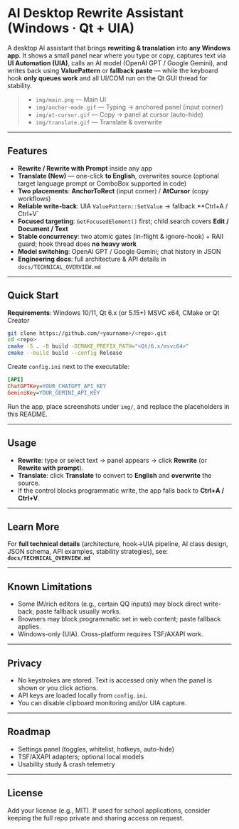 # AI Desktop Rewrite Assistant (Windows · Qt + UIA)

A desktop AI assistant that brings **rewriting & translation** into **any Windows app**. It shows a small panel near where you type or copy, captures text via **UI Automation (UIA)**, calls an AI model (OpenAI GPT / Google Gemini), and writes back using **ValuePattern** or **fallback paste** — while the keyboard hook **only queues work** and all UI/COM run on the Qt GUI thread for stability.

> - `img/main.png` — Main UI
> - `img/anchor-mode.gif` — Typing → anchored panel (input corner)
> - `img/at-cursor.gif` — Copy → panel at cursor (auto-hide)
> - `img/translate.gif` — Translate & overwrite

---

## Features
- **Rewrite / Rewrite with Prompt** inside any app
- **Translate (New)** — one-click **to English**, overwrites source (optional target language prompt or ComboBox supported in code)
- **Two placements**: **AnchorToRect** (input corner) / **AtCursor** (copy workflows)
- **Reliable write-back**: UIA `ValuePattern::SetValue` → fallback **Ctrl+A / Ctrl+V`
- **Focused targeting**: `GetFocusedElement()` first; child search covers **Edit / Document / Text**
- **Stable concurrency**: two atomic gates (in-flight & ignore-hook) + RAII guard; hook thread does **no heavy work**
- **Model switching**: OpenAI GPT / Google Gemini; chat history in JSON
- **Engineering docs**: full architecture & API details in `docs/TECHNICAL_OVERVIEW.md`

---

## Quick Start
**Requirements**: Windows 10/11, Qt 6.x (or 5.15+) MSVC x64, CMake or Qt Creator

```bash
git clone https://github.com/<yourname>/<repo>.git
cd <repo>
cmake -S . -B build -DCMAKE_PREFIX_PATH="<Qt/6.x/msvc64>"
cmake --build build --config Release
```

Create `config.ini` next to the executable:
```ini
[API]
ChatGPTKey=YOUR_CHATGPT_API_KEY
GeminiKey=YOUR_GEMINI_API_KEY
```

Run the app, place screenshots under `img/`, and replace the placeholders in this README.

---

## Usage
- **Rewrite**: type or select text → panel appears → click **Rewrite** (or **Rewrite with prompt**).  
- **Translate**: click **Translate** to convert to **English** and **overwrite** the source.  
- If the control blocks programmatic write, the app falls back to **Ctrl+A / Ctrl+V**.

---

## Learn More
For **full technical details** (architecture, hook→UIA pipeline, AI class design, JSON schema, API examples, stability strategies), see:  
**`docs/TECHNICAL_OVERVIEW.md`**

---

## Known Limitations
- Some IM/rich editors (e.g., certain QQ inputs) may block direct write-back; paste fallback usually works.  
- Browsers may block programmatic set in web content; paste fallback applies.  
- Windows-only (UIA). Cross-platform requires TSF/AXAPI work.

---

## Privacy
- No keystrokes are stored. Text is accessed only when the panel is shown or you click actions.  
- API keys are loaded locally from `config.ini`.  
- You can disable clipboard monitoring and/or UIA capture.

---

## Roadmap
- Settings panel (toggles, whitelist, hotkeys, auto-hide)
- TSF/AXAPI adapters; optional local models
- Usability study & crash telemetry

---

## License
Add your license (e.g., MIT). If used for school applications, consider keeping the full repo private and sharing access on request.
